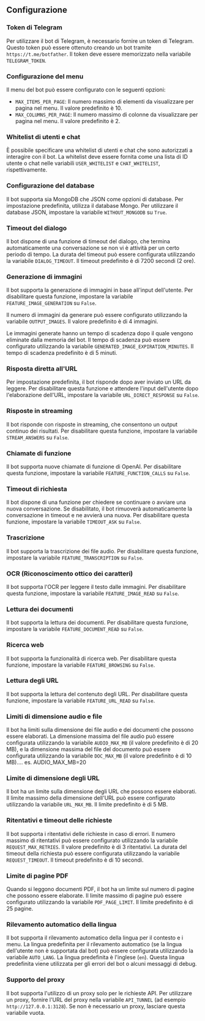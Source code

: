 ## Configurazione

### Token di Telegram

Per utilizzare il bot di Telegram, è necessario fornire un token di Telegram. Questo token può essere ottenuto creando un bot tramite `https://t.me/botfather`. Il token deve essere memorizzato nella variabile `TELEGRAM_TOKEN`.

### Configurazione del menu

Il menu del bot può essere configurato con le seguenti opzioni:

- `MAX_ITEMS_PER_PAGE`: Il numero massimo di elementi da visualizzare per pagina nel menu. Il valore predefinito è 10.
- `MAX_COLUMNS_PER_PAGE`: Il numero massimo di colonne da visualizzare per pagina nel menu. Il valore predefinito è 2.

### Whitelist di utenti e chat

È possibile specificare una whitelist di utenti e chat che sono autorizzati a interagire con il bot. La whitelist deve essere fornita come una lista di ID utente o chat nelle variabili `USER_WHITELIST` e `CHAT_WHITELIST`, rispettivamente.

### Configurazione del database

Il bot supporta sia MongoDB che JSON come opzioni di database. Per impostazione predefinita, utilizza il database Mongo. Per utilizzare il database JSON, impostare la variabile `WITHOUT_MONGODB` su `True`.

### Timeout del dialogo

Il bot dispone di una funzione di timeout del dialogo, che termina automaticamente una conversazione se non vi è attività per un certo periodo di tempo. La durata del timeout può essere configurata utilizzando la variabile `DIALOG_TIMEOUT`. Il timeout predefinito è di 7200 secondi (2 ore).

### Generazione di immagini

Il bot supporta la generazione di immagini in base all'input dell'utente. Per disabilitare questa funzione, impostare la variabile `FEATURE_IMAGE_GENERATION` su `False`.

Il numero di immagini da generare può essere configurato utilizzando la variabile `OUTPUT_IMAGES`. Il valore predefinito è di 4 immagini.

Le immagini generate hanno un tempo di scadenza dopo il quale vengono eliminate dalla memoria del bot. Il tempo di scadenza può essere configurato utilizzando la variabile `GENERATED_IMAGE_EXPIRATION_MINUTES`. Il tempo di scadenza predefinito è di 5 minuti.

### Risposta diretta all'URL

Per impostazione predefinita, il bot risponde dopo aver inviato un URL da leggere. Per disabilitare questa funzione e attendere l'input dell'utente dopo l'elaborazione dell'URL, impostare la variabile `URL_DIRECT_RESPONSE` su `False`.

### Risposte in streaming

Il bot risponde con risposte in streaming, che consentono un output continuo dei risultati. Per disabilitare questa funzione, impostare la variabile `STREAM_ANSWERS` su `False`.

### Chiamate di funzione

Il bot supporta nuove chiamate di funzione di OpenAI. Per disabilitare questa funzione, impostare la variabile `FEATURE_FUNCTION_CALLS` su `False`.

### Timeout di richiesta

Il bot dispone di una funzione per chiedere se continuare o avviare una nuova conversazione. Se disabilitato, il bot rimuoverà automaticamente la conversazione in timeout e ne avvierà una nuova. Per disabilitare questa funzione, impostare la variabile `TIMEOUT_ASK` su `False`.

### Trascrizione

Il bot supporta la trascrizione dei file audio. Per disabilitare questa funzione, impostare la variabile `FEATURE_TRANSCRIPTION` su `False`.

### OCR (Riconoscimento ottico dei caratteri)

Il bot supporta l'OCR per leggere il testo dalle immagini. Per disabilitare questa funzione, impostare la variabile `FEATURE_IMAGE_READ` su `False`.

### Lettura dei documenti

Il bot supporta la lettura dei documenti. Per disabilitare questa funzione, impostare la variabile `FEATURE_DOCUMENT_READ` su `False`.

### Ricerca web

Il bot supporta la funzionalità di ricerca web. Per disabilitare questa funzione, impostare la variabile `FEATURE_BROWSING` su `False`.

### Lettura degli URL

Il bot supporta la lettura del contenuto degli URL. Per disabilitare questa funzione, impostare la variabile `FEATURE_URL_READ` su `False`.

### Limiti di dimensione audio e file

Il bot ha limiti sulla dimensione dei file audio e dei documenti che possono essere elaborati. La dimensione massima del file audio può essere configurata utilizzando la variabile `AUDIO_MAX_MB` (il valore predefinito è di 20 MB), e la dimensione massima del file del documento può essere configurata utilizzando la variabile `DOC_MAX_MB` (il valore predefinito è di 10 MB).... es. AUDIO_MAX_MB=20

### Limite di dimensione degli URL

Il bot ha un limite sulla dimensione degli URL che possono essere elaborati. Il limite massimo della dimensione dell'URL può essere configurato utilizzando la variabile `URL_MAX_MB`. Il limite predefinito è di 5 MB.

### Ritentativi e timeout delle richieste

Il bot supporta i ritentativi delle richieste in caso di errori. Il numero massimo di ritentativi può essere configurato utilizzando la variabile `REQUEST_MAX_RETRIES`. Il valore predefinito è di 3 ritentativi. La durata del timeout della richiesta può essere configurata utilizzando la variabile `REQUEST_TIMEOUT`. Il timeout predefinito è di 10 secondi.

### Limite di pagine PDF

Quando si leggono documenti PDF, il bot ha un limite sul numero di pagine che possono essere elaborate. Il limite massimo di pagine può essere configurato utilizzando la variabile `PDF_PAGE_LIMIT`. Il limite predefinito è di 25 pagine.

### Rilevamento automatico della lingua

Il bot supporta il rilevamento automatico della lingua per il contesto e i menu. La lingua predefinita per il rilevamento automatico (se la lingua dell'utente non è supportata dal bot) può essere configurata utilizzando la variabile `AUTO_LANG`. La lingua predefinita è l'inglese (`en`). Questa lingua predefinita viene utilizzata per gli errori del bot o alcuni messaggi di debug.

### Supporto del proxy

Il bot supporta l'utilizzo di un proxy solo per le richieste API. Per utilizzare un proxy, fornire l'URL del proxy nella variabile `API_TUNNEL` (ad esempio `http://127.0.0.1:3128`). Se non è necessario un proxy, lasciare questa variabile vuota.